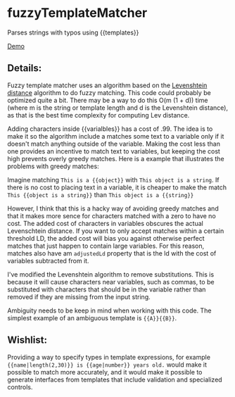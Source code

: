 fuzzyTemplateMatcher
====================

Parses strings with typos using {{templates}}

[Demo](http://nathanathan.github.io/fuzzyTemplateMatcher)

Details:
--------

Fuzzy template matcher uses an algorithm based on the
[Levenshtein distance](https://en.wikipedia.org/wiki/Levenshtein_distance)
algorithm to do fuzzy matching. 
This code could probably be optimized quite a bit. There may be a way to do this
O(m (1 + d)) time (where m is the string or template length and d is the Levenshtein distance),
as that is the best time complexity for computing Lev distance.

Adding characters inside {{varialbles}} has a cost of .99.
The idea is to make it so the algorithm include a matches some text to a variable
only if it doesn't match anything outside of the variable.
Making the cost less than one provides an incentive to match text to variables,
but keeping the cost high prevents overly greedy matches.
Here is a example that illustrates the problems with greedy matches:

Imagine matching `This is a {{object}}` with `This object is a string`.
If there is no cost to placing text in a variable, it is cheaper to make the match
`This {{object is a string}}` than `This object is a {{string}}`

However, I think that this is a hacky way of avoiding greedy matches and
that it makes more sence for characters matched with a zero to have no cost.
The added cost of characters in variables obscures the actual Levenschtein
distance. If you want to only accept matches within a certain threshold LD,
the added cost will bias you against otherwise perfect matches that just
happen to contain large variables. For this reason, matches also have am
`adjustedLd` property that is the ld with the cost of variables subtracted from it.


I've modified the Levenshtein algorithm to remove substitutions.
This is because it will cause characters near variables, such as commas,
to be substituted with characters that should be in the variable rather than
removed if they are missing from the input string.

Ambiguity needs to be keep in mind when working with this code.
The simplest example of an ambiguous template is `{{A}}{{B}}`.

Wishlist:
---------
Providing a way to specify types in template expressions, for example
`{{name|length(2,30)}} is {{age|number}} years old.`
would make it possible to match more accurately, and it would make it possible
to generate interfaces from templates that include validation and specialized controls.